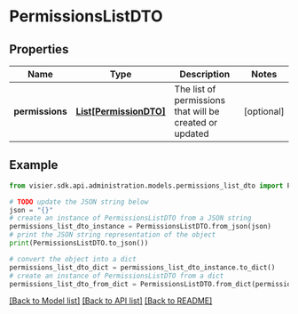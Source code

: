 # PermissionsListDTO


## Properties

Name | Type | Description | Notes
------------ | ------------- | ------------- | -------------
**permissions** | [**List[PermissionDTO]**](PermissionDTO.md) | The list of permissions that will be created or updated | [optional] 

## Example

```python
from visier.sdk.api.administration.models.permissions_list_dto import PermissionsListDTO

# TODO update the JSON string below
json = "{}"
# create an instance of PermissionsListDTO from a JSON string
permissions_list_dto_instance = PermissionsListDTO.from_json(json)
# print the JSON string representation of the object
print(PermissionsListDTO.to_json())

# convert the object into a dict
permissions_list_dto_dict = permissions_list_dto_instance.to_dict()
# create an instance of PermissionsListDTO from a dict
permissions_list_dto_from_dict = PermissionsListDTO.from_dict(permissions_list_dto_dict)
```
[[Back to Model list]](../README.md#documentation-for-models) [[Back to API list]](../README.md#documentation-for-api-endpoints) [[Back to README]](../README.md)


